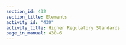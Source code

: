 ```yaml
---
section_id: 432
section_title: Elements
activity_id: "430"
activity_title: Higher Regulatory Standards
page_in_manual: 430-6
---
```


